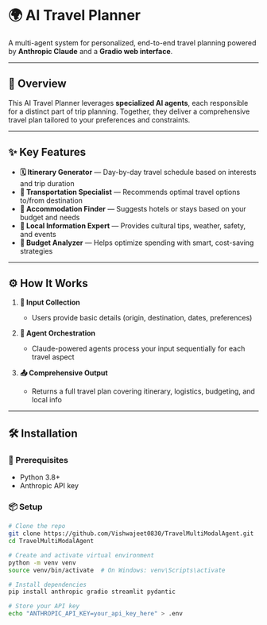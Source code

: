 # 🌍 AI Travel Planner

A multi-agent system for personalized, end-to-end travel planning powered by **Anthropic Claude** and a **Gradio web interface**.

---

## 🧠 Overview

This AI Travel Planner leverages **specialized AI agents**, each responsible for a distinct part of trip planning. Together, they deliver a comprehensive travel plan tailored to your preferences and constraints.

---

## ✨ Key Features

- **🗓️ Itinerary Generator** — Day-by-day travel schedule based on interests and trip duration  
- **🚆 Transportation Specialist** — Recommends optimal travel options to/from destination  
- **🏨 Accommodation Finder** — Suggests hotels or stays based on your budget and needs  
- **📍 Local Information Expert** — Provides cultural tips, weather, safety, and events  
- **💸 Budget Analyzer** — Helps optimize spending with smart, cost-saving strategies  

---

## ⚙️ How It Works

1. **📝 Input Collection**  
   - Users provide basic details (origin, destination, dates, preferences)

2. **🧩 Agent Orchestration**  
   - Claude-powered agents process your input sequentially for each travel aspect

3. **📤 Comprehensive Output**  
   - Returns a full travel plan covering itinerary, logistics, budgeting, and local info

---

## 🛠️ Installation

### 🔧 Prerequisites

- Python 3.8+
- Anthropic API key

### 📦 Setup

```bash
# Clone the repo
git clone https://github.com/Vishwajeet0830/TravelMultiModalAgent.git
cd TravelMultiModalAgent

# Create and activate virtual environment
python -m venv venv
source venv/bin/activate  # On Windows: venv\Scripts\activate

# Install dependencies
pip install anthropic gradio streamlit pydantic

# Store your API key
echo "ANTHROPIC_API_KEY=your_api_key_here" > .env
